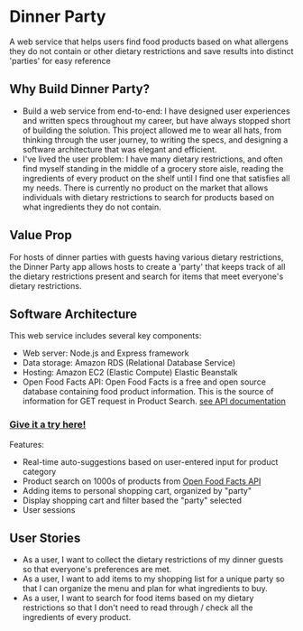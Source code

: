 # Dinner Party
A web service that helps users find food products based on what allergens they do not contain or other dietary restrictions and save results into distinct 'parties' for easy reference

## Why Build Dinner Party? 
- Build a web service from end-to-end: I have designed user experiences and written specs throughout my career, but have always stopped short of building the solution. This project allowed me to wear all hats, from thinking through the user journey, to writing the specs, and designing a software architecture that was elegant and efficient.  
- I've lived the user problem: I have many dietary restrictions, and often find myself standing in the middle of a grocery store aisle, reading the ingredients of every product on the shelf until I find one that satisfies all my needs. There is currently no product on the market that allows individuals with dietary restrictions to search for products based on what ingredients they do not contain.

## Value Prop
For hosts of dinner parties with guests having various dietary restrictions, the Dinner Party app allows hosts to create a 'party' that keeps track of all the dietary restrictions present and search for items that meet everyone's dietary restrictions.  

## Software Architecture
This web service includes several key components: 
- Web server: Node.js and Express framework
- Data storage: Amazon RDS (Relational Database Service)
- Hosting: Amazon EC2 (Elastic Compute) Elastic Beanstalk
- Open Food Facts API: Open Food Facts is a free and open source database containing food product information. This is the source of information for GET request in Product Search. [see API documentation](https://openfoodfacts.github.io/api-documentation/#1GeneralInformation)

### [Give it a try here!](http://dinner-party-0923-env.eba-pszrm7uw.us-east-2.elasticbeanstalk.com/) 

Features: 
- Real-time auto-suggestions based on user-entered input for product category
- Product search on 1000s of products from [Open Food Facts API](https://world.openfoodfacts.org/data)
- Adding items to personal shopping cart, organized by "party"
- Display shopping cart and filter based the "party" selected
- User sessions

## User Stories
- As a user, I want to collect the dietary restrictions of my dinner guests so that everyone's preferences are met.
- As a user, I want to add items to my shopping list for a unique party so that I can organize the menu and plan for what ingredients to buy. 
- As a user,  I want to search for food items based on my dietary restrictions so that I don't need to read through / check all the ingredients of every product. 

